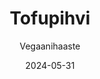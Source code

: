 ---
title: "Tofupihvi"
image: "https://vegaanibotti.lauravuo.me/2024/05/2024-05-31_small.png"
date: 2024-05-31
receipt_url: "https://vegaanihaaste.fi/reseptit/tofupihvi"
author: "Vegaanihaaste"
---